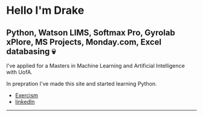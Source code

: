 # Hello I'm Drake
## Python, Watson LIMS, Softmax Pro, Gyrolab xPlore, MS Projects, Monday.com, Excel databasing 💀
I've applied for a Masters in Machine Learning and Artificial Intelligence with UofA.

In prepration I've made this site and started learning Python.

- [Exercism](https://exercism.org/profiles/Drackonack)
- [linkedIn](https://www.linkedin.com/in/drackonack)
<hr>

